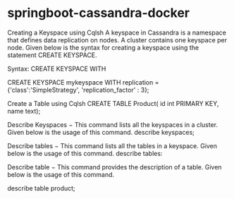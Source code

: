 # springboot-cassandra-docker

Creating a Keyspace using Cqlsh
A keyspace in Cassandra is a namespace that defines data replication on nodes. A cluster contains one keyspace per node. Given below is the syntax for 
creating a keyspace using the statement CREATE KEYSPACE.

Syntax:
CREATE KEYSPACE <identifier> WITH <properties>

CREATE KEYSPACE mykeyspace
WITH replication = {'class':'SimpleStrategy', 'replication_factor' : 3};

Create a Table using Cqlsh
CREATE TABLE Product( id int PRIMARY KEY, name text);

Describe Keyspaces − This command lists all the keyspaces in a cluster. Given below is the usage of this command.
describe keyspaces;

Describe tables − This command lists all the tables in a keyspace. Given below is the usage of this command.
describe tables:

Describe table − This command provides the description of a table. Given below is the usage of this command.

describe table product;
